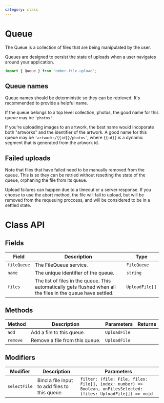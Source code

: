 ```yaml
---
category: class
---
```


# Queue

The Queue is a collection of files that are being manipulated by the user.

Queues are designed to persist the state of uploads when a user navigates around your application.

```js
import { Queue } from 'ember-file-upload';
```

## Queue names

Queue names should be deterministic so they can be retrieved. It's recommended to provide a helpful name.

If the queue belongs to a top level collection, photos, the good name for this queue may be `'photos'`.

If you're uploading images to an artwork, the best name would incoporate both "artworks" and the identifier of the artwork. A good name for this queue may be `'artworks/{{id}}/photos'`, where `{{id}}` is a dynamic segment that is generated from the artwork id.

## Failed uploads

Note that files that have failed need to be manually removed from the queue. This is so they can be retried without resetting the state of the queue, orphaning the file from its queue.

Upload failures can happen due to a timeout or a server response. If you choose to use the abort method, the file will fail to upload, but will be removed from the requeuing proccess, and will be considered to be in a settled state.

# Class API

## Fields

| Field       | Description                                                                                                   | Type           |
| ----------- | ------------------------------------------------------------------------------------------------------------- | -------------- |
| `fileQueue` | The FileQueue service.                                                                                        | `FileQueue`    |
| `name`      | The unique identifier of the queue.                                                                           | `string`       |
| `files`     | The list of files in the queue. This automatically gets flushed when all the files in the queue have settled. | `UploadFile[]` |

## Methods

| Method   | Description                    | Parameters   | Returns |
| -------- | ------------------------------ | ------------ | ------- |
| `add`    | Add a file to this queue.      | `UploadFile` |         |
| `remove` | Remove a file from this queue. | `UploadFile` |         |

## Modifiers

| Modifier     | Description                                   | Parameters                                                                                                      |
| ------------ | --------------------------------------------- | --------------------------------------------------------------------------------------------------------------- |
| `selectFile` | Bind a file input to add files to this queue. | `filter: (file: File, files: File[], index: number) => Boolean, onFilesSelected: (files: UploadFile[]) => void` |

